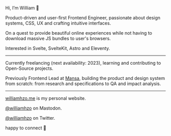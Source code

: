 Hi, I’m William 👋

Product-driven and user-first Frontend Engineer, passionate about design systems, CSS, UX and crafting intuitive interfaces.

On a quest to provide beautiful online experiences while not having to download massive JS bundles to user's browsers.

Interested in Svelte, SvelteKit, Astro and Eleventy.

---

Currently freelancing (next availability: 2023), learning and contributing to Open-Source projects.

Previously Frontend Lead at [Mansa](https://getmansa.com/), building the product and design system from scratch: from research and specifications to QA and impact analysis.

---

[williamhzo.me](https://williamhzo.me/) is my personal website.

[@williamhzo](https://mastodon.design/@williamhzo) on Mastodon.

[@williamhzo](https://twitter.com/williamhzo) on Twitter.

happy to connect 👊
